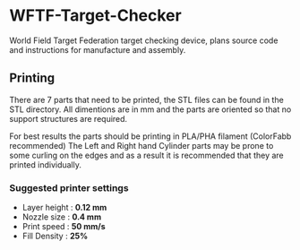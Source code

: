 # WFTF-Target-Checker
World Field Target Federation target checking device, plans source code and instructions for manufacture and assembly.

## Printing
There are 7 parts that need to be printed, the STL files can be found in the STL directory.
All dimentions are in mm and the parts are oriented so that no support structures are required.

For best results the parts should be printing in PLA/PHA filament (ColorFabb recommended)
The Left and Right hand Cylinder parts may be prone to some curling on the edges and as a result it is recommended that they are printed individually.

### Suggested printer settings
- Layer height : **0.12 mm**
- Nozzle size : **0.4 mm**
- Print speed : **50 mm/s**
- Fill Density : **25%**

